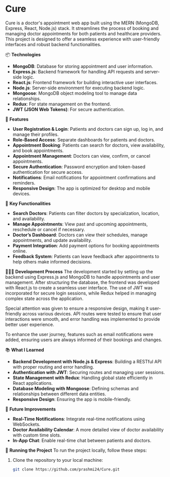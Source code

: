 # Cure
Cure is a doctor's appointment web app built using the MERN (MongoDB, Express, React, Node.js) stack. It streamlines the process of booking and managing doctor appointments for both patients and healthcare providers. This project is designed to offer a seamless experience with user-friendly interfaces and robust backend functionalities.

📦 **Technologies**
- **MongoDB**: Database for storing appointment and user information.
- **Express.js**: Backend framework for handling API requests and server-side logic.
- **React.js**: Frontend framework for building interactive user interfaces.
- **Node.js**: Server-side environment for executing backend logic.
- **Mongoose**: MongoDB object modeling tool to manage data relationships.
- **Redux**: For state management on the frontend.
- **JWT (JSON Web Tokens)**: For secure authentication.

🦄 **Features**
- **User Registration & Login**: Patients and doctors can sign up, log in, and manage their profiles.
- **Role-Based Access**: Separate dashboards for patients and doctors.
- **Appointment Booking**: Patients can search for doctors, view availability, and book appointments.
- **Appointment Management**: Doctors can view, confirm, or cancel appointments.
- **Secure Authentication**: Password encryption and token-based authentication for secure access.
- **Notifications**: Email notifications for appointment confirmations and reminders.
- **Responsive Design**: The app is optimized for desktop and mobile devices.

🎯 **Key Functionalities**
- **Search Doctors**: Patients can filter doctors by specialization, location, and availability.
- **Manage Appointments**: View past and upcoming appointments, reschedule or cancel if necessary.
- **Doctor’s Dashboard**: Doctors can view their schedules, manage appointments, and update availability.
- **Payment Integration**: Add payment options for booking appointments online.
- **Feedback System**: Patients can leave feedback after appointments to help others make informed decisions.
  
👩🏽‍🍳 **Development Process**
The development started by setting up the backend using Express.js and MongoDB to handle appointments and user management. After structuring the database, the frontend was developed with React.js to create a seamless user interface. The use of JWT was incorporated for secure login sessions, while Redux helped in managing complex state across the application.

Special attention was given to ensure a responsive design, making it user-friendly across various devices. API routes were tested to ensure that user interactions were smooth, and error handling was implemented to provide better user experience. 

To enhance the user journey, features such as email notifications were added, ensuring users are always informed of their bookings and changes.

📚 **What I Learned**
- **Backend Development with Node.js & Express**: Building a RESTful API with proper routing and error handling.
- **Authentication with JWT**: Securing routes and managing user sessions.
- **State Management with Redux**: Handling global state efficiently in React applications.
- **Database Modeling with Mongoose**: Defining schemas and relationships between different data entities.
- **Responsive Design**: Ensuring the app is mobile-friendly.
  
💭 **Future Improvements**
- **Real-Time Notifications**: Integrate real-time notifications using WebSockets.
- **Doctor Availability Calendar**: A more detailed view of doctor availability with custom time slots.
- **In-App Chat**: Enable real-time chat between patients and doctors.

🚦 **Running the Project**
To run the project locally, follow these steps:

1. Clone the repository to your local machine:
   ```bash
   git clone https://github.com/prashmi24/Cure.git
